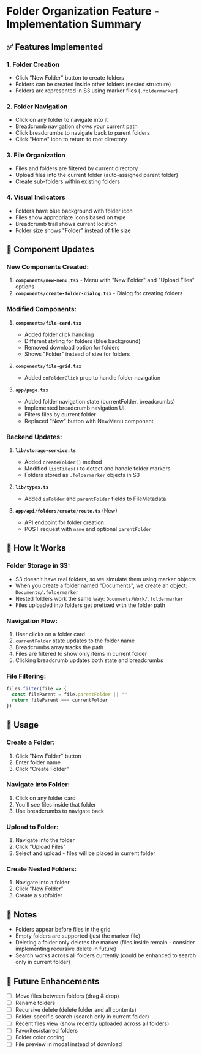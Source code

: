 # Folder Organization Feature - Implementation Summary

## ✅ Features Implemented

### 1. **Folder Creation**
- Click "New Folder" button to create folders
- Folders can be created inside other folders (nested structure)
- Folders are represented in S3 using marker files (`.foldermarker`)

### 2. **Folder Navigation**
- Click on any folder to navigate into it
- Breadcrumb navigation shows your current path
- Click breadcrumbs to navigate back to parent folders
- Click "Home" icon to return to root directory

### 3. **File Organization**
- Files and folders are filtered by current directory
- Upload files into the current folder (auto-assigned parent folder)
- Create sub-folders within existing folders

### 4. **Visual Indicators**
- Folders have blue background with folder icon
- Files show appropriate icons based on type
- Breadcrumb trail shows current location
- Folder size shows "Folder" instead of file size

## 📁 Component Updates

### New Components Created:
1. **`components/new-menu.tsx`** - Menu with "New Folder" and "Upload Files" options
2. **`components/create-folder-dialog.tsx`** - Dialog for creating folders

### Modified Components:
1. **`components/file-card.tsx`**
   - Added folder click handling
   - Different styling for folders (blue background)
   - Removed download option for folders
   - Shows "Folder" instead of size for folders

2. **`components/file-grid.tsx`**
   - Added `onFolderClick` prop to handle folder navigation

3. **`app/page.tsx`**
   - Added folder navigation state (currentFolder, breadcrumbs)
   - Implemented breadcrumb navigation UI
   - Filters files by current folder
   - Replaced "New" button with NewMenu component

### Backend Updates:
1. **`lib/storage-service.ts`**
   - Added `createFolder()` method
   - Modified `listFiles()` to detect and handle folder markers
   - Folders stored as `.foldermarker` objects in S3

2. **`lib/types.ts`**
   - Added `isFolder` and `parentFolder` fields to FileMetadata

3. **`app/api/folders/create/route.ts`** (New)
   - API endpoint for folder creation
   - POST request with `name` and optional `parentFolder`

## 🎯 How It Works

### Folder Storage in S3:
- S3 doesn't have real folders, so we simulate them using marker objects
- When you create a folder named "Documents", we create an object: `Documents/.foldermarker`
- Nested folders work the same way: `Documents/Work/.foldermarker`
- Files uploaded into folders get prefixed with the folder path

### Navigation Flow:
1. User clicks on a folder card
2. `currentFolder` state updates to the folder name
3. Breadcrumbs array tracks the path
4. Files are filtered to show only items in current folder
5. Clicking breadcrumb updates both state and breadcrumbs

### File Filtering:
```typescript
files.filter(file => {
  const fileParent = file.parentFolder || ""
  return fileParent === currentFolder
})
```

## 🚀 Usage

### Create a Folder:
1. Click "New Folder" button
2. Enter folder name
3. Click "Create Folder"

### Navigate Into Folder:
1. Click on any folder card
2. You'll see files inside that folder
3. Use breadcrumbs to navigate back

### Upload to Folder:
1. Navigate into the folder
2. Click "Upload Files"
3. Select and upload - files will be placed in current folder

### Create Nested Folders:
1. Navigate into a folder
2. Click "New Folder"
3. Create a subfolder

## 📝 Notes

- Folders appear before files in the grid
- Empty folders are supported (just the marker file)
- Deleting a folder only deletes the marker (files inside remain - consider implementing recursive delete in future)
- Search works across all folders currently (could be enhanced to search only in current folder)

## 🔮 Future Enhancements

- [ ] Move files between folders (drag & drop)
- [ ] Rename folders
- [ ] Recursive delete (delete folder and all contents)
- [ ] Folder-specific search (search only in current folder)
- [ ] Recent files view (show recently uploaded across all folders)
- [ ] Favorites/starred folders
- [ ] Folder color coding
- [ ] File preview in modal instead of download
